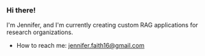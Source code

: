 ### Hi there!

I'm Jennifer, and I'm currently creating custom RAG applications for research organizations.

- How to reach me: jennifer.faith16@gmail.com
